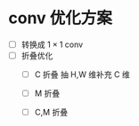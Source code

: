 # conv 优化方案

- [ ] 转换成 $1 \times 1$ conv
- [ ] 折叠优化
    - [ ] C 折叠 抽 H,W 维补充 C 维
    - [ ] M 折叠
    - [ ] C,M 折叠

